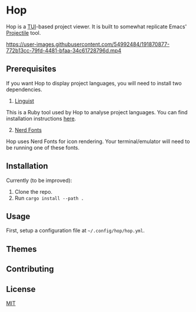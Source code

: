 # Hop

Hop is a [TUI](https://github.com/fdehau/tui-rs)-based project viewer. It is built to somewhat replicate Emacs' [Projectile](https://github.com/bbatsov/projectile) tool.

https://user-images.githubusercontent.com/54992484/191870877-772b13cc-79fd-4481-bfaa-34c61728796d.mp4

## Prerequisites

If you want Hop to display project languages, you will need to install
two dependencies.

1. [Linguist](https://github.com/github/linguist)

This is a Ruby tool used by Hop to analyse project languages. You can find installation
instructions [here](https://github.com/github/linguist#installation).

2. [Nerd Fonts](https://www.nerdfonts.com/font-downloads)

Hop uses Nerd Fonts for icon rendering. Your terminal/emulator will need to
be running one of these fonts.

## Installation

Currently (to be improved):

1. Clone the repo.
2. Run `cargo install --path .`

## Usage

First, setup a configuration file at `~/.config/hop/hop.yml`.

## Themes

## Contributing

## License
[MIT](https://choosealicense.com/licenses/mit/)
